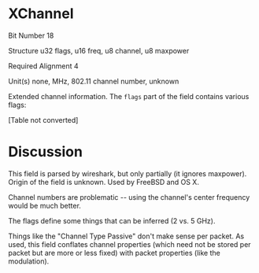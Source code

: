 XChannel
========

Bit Number 18

Structure u32 flags, u16 freq, u8 channel, u8 maxpower

Required Alignment 4

Unit(s) none, MHz, 802.11 channel number, unknown

Extended channel information. The `flags` part of the field contains
various flags:

\[Table not converted\]

Discussion
==========

This field is parsed by wireshark, but only partially (it ignores
maxpower). Origin of the field is unknown. Used by FreeBSD and OS X.

Channel numbers are problematic -- using the channel's center frequency
would be much better.

The flags define some things that can be inferred (2 vs. 5 GHz).

Things like the "Channel Type Passive" don't make sense per packet. As
used, this field conflates channel properties (which need not be stored
per packet but are more or less fixed) with packet properties (like the
modulation).
